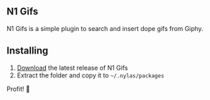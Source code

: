 ## N1 Gifs

N1 Gifs is a simple plugin to search and insert dope gifs from Giphy.

## Installing

1. [Download](https://github.com/noahbuscher/N1-Gifs/releases) the latest release of N1 Gifs
2. Extract the folder and copy it to `~/.nylas/packages`

Profit! :money_with_wings:
